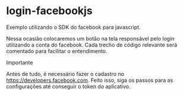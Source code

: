 # login-facebookjs
Exemplo utilizando o SDK do facebook para javascript.

Nessa ocasião colocaremos um botão na tela responsável pelo login utilizando a conta do facebook. Cada trecho de código relevante será
comentado para facilitar o entendimento.

Importante

Antes de tudo, é necessário fazer o cadastro no https://developers.facebook.com. Feito isso, siga os passos para as configurações até
conseguir o token do aplicativo.
